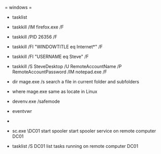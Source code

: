 = windows =
* tasklist
* taskkill /IM firefox.exe /F
* taskkill /PID 26356 /F
* taskkill /FI "WINDOWTITLE eq Internet*" /F
* taskkill /FI "USERNAME eq Steve" /F
* taskkill /S SteveDesktop /U RemoteAccountName /P RemoteAccountPassword /IM notepad.exe /F

* dir mage.exe /s
search a file in current folder and subfolders
* where mage.exe
same as locate in Linux

* devenv.exe /safemode
* eventvwr
*


* sc.exe \\DC01 start spooler
start spooler service on remote computer DC01
* tasklist /S DC01
list tasks running on remote computer DC01
